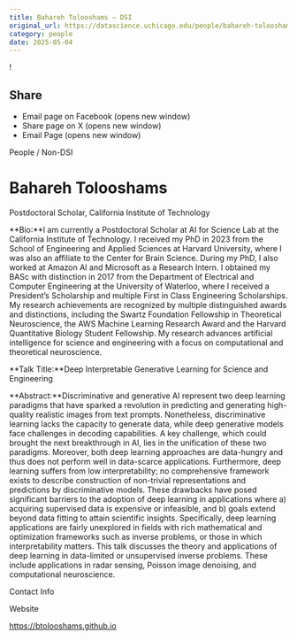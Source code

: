 ```yaml
---
title: Bahareh Tolooshams – DSI
original_url: https://datascience.uchicago.edu/people/bahareh-tolooshams
category: people
date: 2025-05-04
---
```


<!-- Table-like structure detected -->

!

## Share

* Email page on Facebook (opens new window)
* Share page on X (opens new window)
* Email Page (opens new window)

<!-- Table-like structure detected -->

People / Non-DSI

# Bahareh Tolooshams

Postdoctoral Scholar, California Institute of Technology

**Bio:**I am currently a Postdoctoral Scholar at AI for Science Lab at the California Institute of Technology. I received my PhD in 2023 from the School of Engineering and Applied Sciences at Harvard University, where I was also an affiliate to the Center for Brain Science. During my PhD, I also worked at Amazon AI and Microsoft as a Research Intern. I obtained my BASc with distinction in 2017 from the Department of Electrical and Computer Engineering at the University of Waterloo, where I received a President’s Scholarship and multiple First in Class Engineering Scholarships. My research achievements are recognized by multiple distinguished awards and distinctions, including the Swartz Foundation Fellowship in Theoretical Neuroscience, the AWS Machine Learning Research Award and the Harvard Quantitative Biology Student Fellowship. My research advances artificial intelligence for science and engineering with a focus on computational and theoretical neuroscience.

**Talk Title:**Deep Interpretable Generative Learning for Science and Engineering

**Abstract:**Discriminative and generative AI represent two deep learning paradigms that have sparked a revolution in predicting and generating high-quality realistic images from text prompts. Nonetheless, discriminative learning lacks the capacity to generate data, while deep generative models face challenges in decoding capabilities. A key challenge, which could brought the next breakthrough in AI, lies in the unification of these two paradigms. Moreover, both deep learning approaches are data-hungry and thus does not perform well in data-scarce applications. Furthermore, deep learning suffers from low interpretability; no comprehensive framework exists to describe construction of non-trivial representations and predictions by discriminative models. These drawbacks have posed significant barriers to the adoption of deep learning in applications where a) acquiring supervised data is expensive or infeasible, and b) goals extend beyond data fitting to attain scientific insights. Specifically, deep learning applications are fairly unexplored in fields with rich mathematical and optimization frameworks such as inverse problems, or those in which interpretability matters. This talk discusses the theory and applications of deep learning in data-limited or unsupervised inverse problems. These include applications in radar sensing, Poisson image denoising, and computational neuroscience.

Contact Info

Website

<https://btolooshams.github.io>